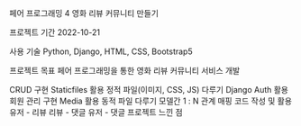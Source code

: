 페어 프로그래밍 4
영화 리뷰 커뮤니티 만들기

프로젝트 기간
2022-10-21

사용 기술
Python, Django, HTML, CSS, Bootstrap5

프로젝트 목표
페어 프로그래밍을 통한 영화 리뷰 커뮤니티 서비스 개발

CRUD 구현
Staticfiles 활용 정적 파일(이미지, CSS, JS) 다루기
Django Auth 활용 회원 관리 구현
Media 활용 동적 파일 다루기
모델간 1 : N 관계 매핑 코드 작성 및 활용
유저 - 리뷰
리뷰 - 댓글
유저 - 댓글
프로젝트 느낀 점

